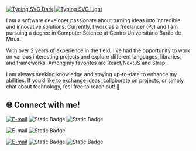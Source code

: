[![Typing SVG Dark](https://readme-typing-svg.demolab.com?font=Fira+Code&weight=600&size=25&pause=5000&color=4493F8&random=false&width=435&lines=Hello%2C+I'm+Pedro+Estev%C3%A3o!#gh-dark-mode-only)](https://git.io/typing-svg#gh-dark-mode-only) 
[![Typing SVG Light](https://readme-typing-svg.demolab.com?font=Fira+Code&weight=600&size=25&pause=5000&color=1073E7&random=false&width=435&lines=Hello%2C+I'm+Pedro+Estev%C3%A3o!#gh-light-mode-only)](https://git.io/typing-svg#gh-light-mode-only)

I am a software developer passionate about turning ideas into incredible and innovative solutions. Currently, I work as a freelancer (PJ) and I am pursuing a degree in Computer Science at Centro Universitário Barão de Mauá.

With over 2 years of experience in the field, I’ve had the opportunity to work on various interesting projects and explore different languages, libraries, and frameworks. Among my favorites are React/NextJS and Strapi.

I am always seeking knowledge and staying up-to-date to enhance my abilities. If you’d like to exchange ideas, collaborate on projects, or simply chat about technology, feel free to reach out! 👋

## 🌐 Connect with me!

[![E-mail](https://img.shields.io/badge/-Email-000?style=for-the-badge&logo=microsoft-outlook&logoColor=4493F8&color:0000)](mailto:contato@pedroestevao.com)
![Static Badge](https://img.shields.io/badge/Email-%234493F8?style=for-the-badge&logo=microsoft%20outlook&logoColor=%234493F8&labelColor=rgba(0%2C0%2C0%2C0))
![Static Badge](https://img.shields.io/badge/Email-%231073E7?style=for-the-badge&logo=microsoft%20outlook&logoColor=%234493F8&labelColor=rgba(0%2C0%2C0%2C0))


![E-mail](https://img.shields.io/badge/-Email-blue?style=for-the-badge&logo=microsoft%20outlook&logoColor=4493F8&labelColor=rgba(0%2C0%2C0%2C0)&color=rgba(0%2C0%2C0%2C0))
![Static Badge](https://img.shields.io/badge/Email-4493F8?style=for-the-badge&logo=microsoft%20outlook&logoColor=4493F8&labelColor=rgba(0%2C0%2C0%2C0))



[![E-mail](https://img.shields.io/badge/-Email-000?style=for-the-badge&logo=microsoft-outlook&logoColor=FF00F6&color:FFF)](mailto:contato@pedroestevao.com)
![Static Badge](https://img.shields.io/badge/Email?logo=email&logoColor=%234493F8&color=rgba(0%2C0%2C0%2C0))
![Static Badge](https://img.shields.io/badge/Email?style=for-the-badge&logo=gitlab&logoColor=blue&labelColor=rgba(0%2C0%2C0%2C0)&color=%23FFF)



<!--
**Pedro-Estevao/Pedro-Estevao** is a ✨ _special_ ✨ repository because its `README.md` (this file) appears on your GitHub profile.

Here are some ideas to get you started:

- 🔭 I’m currently working on ...
- 🌱 I’m currently learning ...
- 👯 I’m looking to collaborate on ...
- 🤔 I’m looking for help with ...
- 💬 Ask me about ...
- 📫 How to reach me: ...
- 😄 Pronouns: ...
- ⚡ Fun fact: ...
-->
